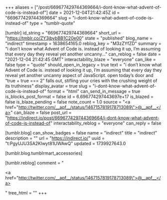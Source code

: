 +++
aliases = ["/post/669677429744369664/i-dont-know-what-advent-of-code-is-instead-of"]
date = 2021-12-04T21:42:45Z
id = "669677429744369664"
slug = "i-dont-know-what-advent-of-code-is-instead-of"
type = "tumblr-quote"

[tumblr]
id_string = "669677429744369664"
short_url = "https://tmblr.co/ZY3jbybBB1C20e00"
state = "published"
blog_name = "indirect"
timestamp = 1638654165.0
reblog_key = "M3zZYfZD"
summary = "i don’t know what Advent of Code is. instead of looking it up, I’m assuming that every day they reveal yet another uncanny..."
can_reblog = false
date = "2021-12-04 21:42:45 GMT"
interactability_blaze = "everyone"
can_like = false
type = "quote"
should_open_in_legacy = true
text = "i don&rsquo;t know what Advent of Code is. instead of looking it up, I&rsquo;m assuming that every day they reveal yet another uncanny aspect of JavaScript. open today&rsquo;s door and &ldquo;true + true === 2&rdquo; falls out, stifling your cries with the crushing weight of its truthiness"
display_avatar = true
slug = "i-dont-know-what-advent-of-code-is-instead-of"
format = "html"
can_send_in_message = true
is_blocks_post_format = false
id = 6.696774297443697e+17
is_blazed = false
is_blaze_pending = false
note_count = 1.0
source = "<a href=\"http://twitter.com/__apf__/status/1467157819178713089\">@__apf__</a>"
can_blaze = false
post_url = "https://indirect.io/post/669677429744369664/i-dont-know-what-advent-of-code-is-instead-of"
interactability_reblog = "everyone"
can_reply = false

[tumblr.blog]
can_show_badges = false
name = "indirect"
title = "indirect"
description = ""
url = "https://indirect.io/"
uuid = "t:PgyUJU3SA2Klwyt81UWAwQ"
updated = 1739927643.0

[tumblr.blog.tumblrmart_accessories]

[tumblr.reblog]
comment = "<p><a href=\"http://twitter.com/__apf__/status/1467157819178713089\">@__apf__</a></p>"
tree_html = ""
+++
